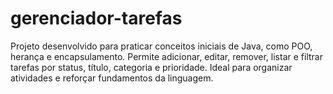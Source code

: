 # gerenciador-tarefas
Projeto desenvolvido para praticar conceitos iniciais de Java, como POO, herança e encapsulamento. Permite adicionar, editar, remover, listar e filtrar tarefas por status, título, categoria e prioridade. Ideal para organizar atividades e reforçar fundamentos da linguagem.
